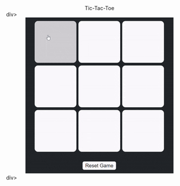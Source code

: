 <div align="center">
    Tic-Tac-Toe
</div>div>
<br>
<div align="center">
    <img src="Tic-Tac-Toe.gif" alt="GIF of game">
</div>div>

